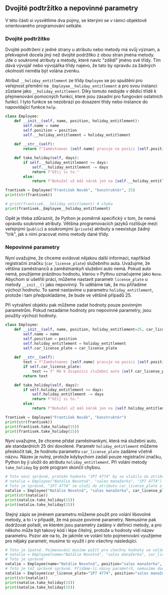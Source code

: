 ## Dvojité podtržítko a nepovinné parametry

V této části si vysvětlíme dva pojmy, se kterými se v rámci objektově orientovaného programování setkáte.

### Dvojité podtržítko

Dvojité podtržení z jedné strany u atributu nebo metody má svůj význam, a překvapivě docela jiný než dvojité podržítko z obou stran jména metody. Jde o soukromé atributy a metody, které navíc "zdědí" jméno své třídy. Tím dává vývojář nebo vývojářka třídy najevo, že tato by opravdu za žádných okolností neměla být volána zvenku.

Atribut `__holiday_entitlement` ze třídy `Employee` se po spuštění pro veřejnost přemění na `_Employee__holiday_entitlement` a pro svou instanci zůstane jako `__holiday_entitlement`. Díky tomuto nedojde v dědící třídě k přejmenování pomocných funkcí, které jsou zásadní pro fungování ostatních funkcí. I tyto funkce se nezobrazí po dosazení třídy nebo instance do napovídající funkce `help`.

```python
class Employee:
    def __init__(self, name, position, holiday_entitlement):
        self.name = name
        self.position = position
        self.__holiday_entitlement = holiday_entitlement
    
    def __str__(self):
        return f"Zaměstnanec {self.name} pracuje na pozici {self.position}."

    def take_holiday(self, days):
        if self.__holiday_entitlement >= days:
            self.__holiday_entitlement -= days
            return f"Užij si to."
        else:
            return f"Bohužel už máš nárok jen na {self.__holiday_entitlement} dní."

frantisek = Employee("František Novák", "konstruktér", 25)
print(str(frantisek))

# print(frantisek.__holiday_entitlement) # chyba
print(frantisek._Employee__holiday_entitlement)
```

Opět je třeba zdůraznit, že Python je poměrně specifický v tom, že nemá opravdu soukromé atributy. Většina programovacích jazyků rozlišuje mezi veřejnými (`public`) a soukromými (`private`) atributy a neexistuje žádný "trik", jak s nimi pracovat mimo metody dané třídy.

### Nepovinné parametry

Nyní uvažujme, že chceme evidovat nějakou další informaci, například registrační značku (`car_license_plate`) služebního auta. Uvažujme, že většina zaměstnanců a zaměstnankyň služební auto nemá. Pokud auto nemá, použijeme prázdnou hodnotu, kterou v Pythnu označujeme jako `None`. Abychom si ušetřili práci, můžeme nastavit parametr `license_plate` u metody `__init__()` jako nepovinný. To uděláme tak, že mu přiřadíme výchozí hodnotu. To samé nastavíme u parametru `holiday_entitlement`, protože i tam předpokládáme, že bude ve většině případů 25.

Při vytváření objektu pak můžeme zadat hodnoty pouze povinným parametrům. Pokud nezadáme hodnoty pro nepovinné parametry, jsou použity výchozí hodnoty.

```python
class Employee:
    def __init__(self, name, position, holiday_entitlement=25, car_license_plate=None):
        self.name = name
        self.position = position
        self.holiday_entitlement = holiday_entitlement
        self.car_license_plate = car_license_plate
    
    def __str__(self):
        text = f"Zaměstnanec {self.name} pracuje na pozici {self.position}."
        if self.car_license_plate:
            text += f" Má k dispozici služební auto {self.car_license_plate}."
        return text

    def take_holiday(self, days):
        if self.holiday_entitlement >= days:
            self.holiday_entitlement -= days
            return f"Užij si to."
        else:
            return f"Bohužel už máš nárok jen na {self.holiday_entitlement} dní."

frantisek = Employee("František Novák", "konstruktér")
print(str(frantisek))
print(frantisek.take_holiday(15))
print(frantisek.take_holiday(15))
```

Nyní uvažujme, že chceme přidat zaměstnankyni, která má služební auto, ale standardních 25 dní dovolené. Parametr `holiday_entitlement` můžeme přeskočit tak, že hodnotu parametru `car_license_plate` zadáme včetně názvu. Název je nutný, protože kdybychom zadali pouze registrační značku, Python by ji uložil do atributu `holiday_entitlement`. Při volání metody `take_holiday` by poté program skončil chybou.

```py
# Toto není správně, protože hodnota "1P7 4774" by se uložila do atributu holiday_entitlement
# natalie = Employee("Natálie Novotná", "sales manažerka", "1P7 4774")
# Toto je správně, "1P7 4774" se uloží do atributu car_license_plate a pro atribut holiday_entitlement se použije výchozí hodnota
natalie = Employee("Natálie Novotná", "sales manažerka", car_license_plate="1P7 4774")
print(str(natalie))
print(natalie.take_holiday(15))
print(natalie.take_holiday(15))
```

Stejný zápis se jménem parametru můžeme použít pro volání libovolné metody, a to i v případě, že má pouze povinné parametry. Nemusíme pak dodržovat pořadí, ve kterém jsou parametry zadány v definici metody, a pro někoho může být takový kód i lépe čitelný, protože u hodnoty vidí název parametru. Pozor ale na to, že jakmile ve volání toto pojmenování využijeme pro nějaký parametr, musíme to využít i pro všechny následující.

```py
# Toto je špatně. Pojmenování musíme požít pro všechny hodnoty ve volání, které následující po první pojmenované hodnotě.
# natalie = Employee(name="Natálie Novotná", "sales manažerka", car_license_plate="1P7 4774")
# Toto je správně
natalie = Employee(name="Natálie Novotná", position="sales manažerka", car_license_plate="1P7 4774")
# Toto je též správně správně. Přidáme-li názvy parametrů, nemusíme dodržovat jejich pořadí
natalie = Employee(car_license_plate="1P7 4774", position="sales manažerka", name="Natálie Novotná")
print(str(natalie))
print(natalie.take_holiday(15))
print(natalie.take_holiday(15))
```
